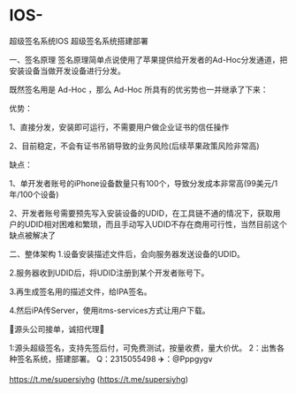 # IOS-
超级签名系统IOS
超级签名系统搭建部署

一、签名原理 签名原理简单点说使用了苹果提供给开发者的Ad-Hoc分发通道，把安装设备当做开发设备进行分发。

既然签名用是 Ad-Hoc ，那么 Ad-Hoc 所具有的优劣势也一并继承了下来：

优势：

1、直接分发，安装即可运行，不需要用户做企业证书的信任操作

2、目前稳定，不会有证书吊销导致的业务风险(后续苹果政策风险非常高)

缺点：

1、单开发者账号的iPhone设备数量只有100个，导致分发成本非常高(99美元/1年/100个设备)

2、开发者账号需要预先写入安装设备的UDID，在工具链不通的情况下，获取用户的UDID相对困难和繁琐，而且手动写入UDID不存在商用可行性，当然目前这个缺点被解决了

二、整体架构 1.设备安装描述文件后，会向服务器发送设备的UDID。

2.服务器收到UDID后，将UDID注册到某个开发者账号下。

3.再生成签名用的描述文件，给IPA签名。

4.然后iPA传Server，使用itms-services方式让用户下载。

👑源头公司接单，诚招代理👑

1:源头超级签名，支持先签后付，可免费测试，按量收费，量大价优。 2：出售各种签名系统，搭建部署。 Q：2315055498 ✈️：@Pppgygv

https://t.me/supersiyhg (https://t.me/supersiyhg)
